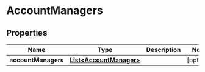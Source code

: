 
# AccountManagers

## Properties
Name | Type | Description | Notes
------------ | ------------- | ------------- | -------------
**accountManagers** | [**List&lt;AccountManager&gt;**](AccountManager.md) |  |  [optional]



